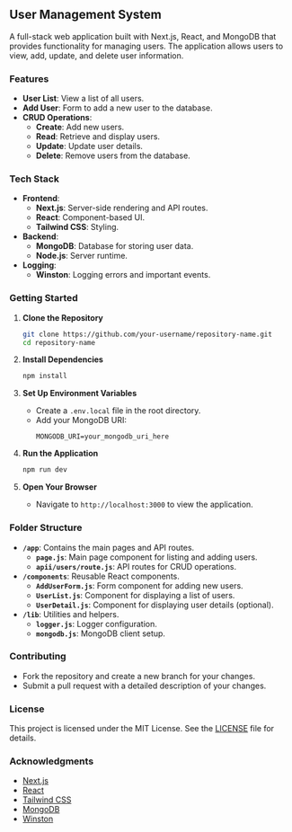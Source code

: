 

## User Management System

A full-stack web application built with Next.js, React, and MongoDB that provides functionality for managing users. The application allows users to view, add, update, and delete user information. 

### Features

- **User List**: View a list of all users.
- **Add User**: Form to add a new user to the database.
- **CRUD Operations**: 
  - **Create**: Add new users.
  - **Read**: Retrieve and display users.
  - **Update**: Update user details.
  - **Delete**: Remove users from the database.

### Tech Stack

- **Frontend**: 
  - **Next.js**: Server-side rendering and API routes.
  - **React**: Component-based UI.
  - **Tailwind CSS**: Styling.
- **Backend**:
  - **MongoDB**: Database for storing user data.
  - **Node.js**: Server runtime.
- **Logging**:
  - **Winston**: Logging errors and important events.

### Getting Started

1. **Clone the Repository**
   ```bash
   git clone https://github.com/your-username/repository-name.git
   cd repository-name
   ```

2. **Install Dependencies**
   ```bash
   npm install
   ```

3. **Set Up Environment Variables**
   - Create a `.env.local` file in the root directory.
   - Add your MongoDB URI:
     ```env
     MONGODB_URI=your_mongodb_uri_here
     ```

4. **Run the Application**
   ```bash
   npm run dev
   ```

5. **Open Your Browser**
   - Navigate to `http://localhost:3000` to view the application.

### Folder Structure

- **`/app`**: Contains the main pages and API routes.
  - **`page.js`**: Main page component for listing and adding users.
  - **`apii/users/route.js`**: API routes for CRUD operations.
- **`/components`**: Reusable React components.
  - **`AddUserForm.js`**: Form component for adding new users.
  - **`UserList.js`**: Component for displaying a list of users.
  - **`UserDetail.js`**: Component for displaying user details (optional).
- **`/lib`**: Utilities and helpers.
  - **`logger.js`**: Logger configuration.
  - **`mongodb.js`**: MongoDB client setup.

### Contributing

- Fork the repository and create a new branch for your changes.
- Submit a pull request with a detailed description of your changes.

### License

This project is licensed under the MIT License. See the [LICENSE](LICENSE) file for details.

### Acknowledgments

- [Next.js](https://nextjs.org/)
- [React](https://reactjs.org/)
- [Tailwind CSS](https://tailwindcss.com/)
- [MongoDB](https://www.mongodb.com/)
- [Winston](https://github.com/winstonjs/winston)


